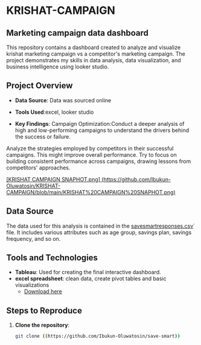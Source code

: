 # KRISHAT-CAMPAIGN

## Marketing campaign data dashboard

This repository contains a dashboard created to analyze and visualize krishat marketing campaign vs a competitor's marketing campaign. The project demonstrates my skills in data analysis, data visualization, and business intelligence using looker studio.

## Project Overview

- **Data Source**: Data was sourced online
- **Tools Used**:excel, looker studio
  
- **Key Findings**:
Campaign Optimization:Conduct a deeper analysis of high and low-performing campaigns to understand the drivers behind the success or failure.

Analyze the strategies employed by competitors in their successful campaigns. This might improve overall performance. Try to focus on building consistent performance across campaigns, drawing lessons from competitors' approaches.

[[KRISHAT CAMPAIGN SNAPHOT.png] (https://github.com/Ibukun-Oluwatosin/KRISHAT-CAMPAIGN/blob/main/KRISHAT%20CAMPAIGN%20SNAPHOT.png)](https://github.com/Ibukun-Oluwatosin/KRISHAT-CAMPAIGN/blob/main/KRISHAT%20CAMPAIGN%20SNAPHOT.png)

## Data Source

The data used for this analysis is contained in the [savesmartresponses.csv](https://github.com/Ibukun-Oluwatosin/save-smart/blob/main/Save%20Smart%20(Responses).xlsx)` file. It includes various attributes such as age group, savings plan, savings frequency, and so on.

## Tools and Technologies
- **Tableau**: Used for creating the final interactive dashboard.
- **excel spreadsheet**: clean data, create pivot tables and basic visualizations
    - [Download here](https://microsoft.com)

## Steps to Reproduce

1. **Clone the repository**:
   ```sh
   git clone ((https://github.com/Ibukun-Oluwatosin/save-smart))
